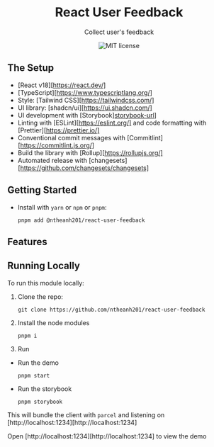 <h1 align="center">React User Feedback</h1>

<div align="center">
  <p>
    Collect user's feedback
  </p>
  <img src="https://img.shields.io/badge/License-MIT-green.svg" alt="MIT license" >
</div>

## The Setup

- [React v18][https://react.dev/]
- [TypeScript][https://www.typescriptlang.org/]
- Style: [Tailwind CSS][https://tailwindcss.com/]
- UI library: [shadcn/ui][https://ui.shadcn.com/]
- UI development with [Storybook][storybook-url](https://storybook.js.org/)]
- Linting with [ESLint][https://eslint.org/] and code formatting with [Prettier][https://prettier.io/]
- Conventional commit messages with [Commitlint][https://commitlint.js.org/]
- Build the library with [Rollup][https://rollupjs.org/]
- Automated release with [changesets][https://github.com/changesets/changesets]

## Getting Started

- Install with `yarn` or `npm` or `pnpm`:

  `pnpm add @ntheanh201/react-user-feedback`

## Features

## Running Locally

To run this module locally:

1. Clone the repo:

   `git clone https://github.com/ntheanh201/react-user-feedback`

2. Install the node modules

   `pnpm i`

3. Run

- Run the demo

  `pnpm start`

- Run the storybook

  `pnpm storybook`

This will bundle the client with `parcel` and listening on [http://localhost:1234][http://localhost:1234]

Open [http://localhost:1234][http://localhost:1234] to view the demo
